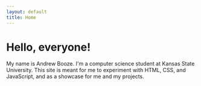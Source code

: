 ```yaml
---
layout: default
title: Home
---
```


# Hello, everyone!

My name is Andrew Booze. I'm a computer science student at Kansas State University. This site is meant for me to experiment with HTML, CSS, and JavaScript, and as a showcase for me and my projects.
